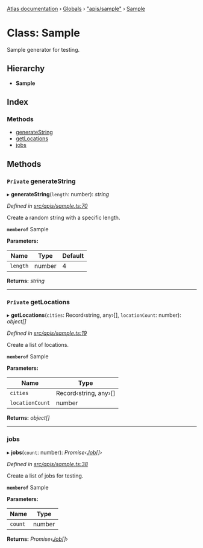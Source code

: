 [Atlas documentation](../README.md) › [Globals](../globals.md) › ["apis/sample"](../modules/_apis_sample_.md) › [Sample](_apis_sample_.sample.md)

# Class: Sample

Sample generator for testing.

## Hierarchy

* **Sample**

## Index

### Methods

* [generateString](_apis_sample_.sample.md#private-generatestring)
* [getLocations](_apis_sample_.sample.md#private-getlocations)
* [jobs](_apis_sample_.sample.md#jobs)

## Methods

### `Private` generateString

▸ **generateString**(`length`: number): *string*

*Defined in [src/apis/sample.ts:70](https://github.com/chronark/atlas/blob/3cdd76f/src/apis/sample.ts#L70)*

Create a random string with a specific length.

**`memberof`** Sample

**Parameters:**

Name | Type | Default |
------ | ------ | ------ |
`length` | number | 4 |

**Returns:** *string*

___

### `Private` getLocations

▸ **getLocations**(`cities`: Record‹string, any›[], `locationCount`: number): *object[]*

*Defined in [src/apis/sample.ts:19](https://github.com/chronark/atlas/blob/3cdd76f/src/apis/sample.ts#L19)*

Create a list of locations.

**`memberof`** Sample

**Parameters:**

Name | Type |
------ | ------ |
`cities` | Record‹string, any›[] |
`locationCount` | number |

**Returns:** *object[]*

___

###  jobs

▸ **jobs**(`count`: number): *Promise‹[Job](../interfaces/_types_customtypes_.job.md)[]›*

*Defined in [src/apis/sample.ts:38](https://github.com/chronark/atlas/blob/3cdd76f/src/apis/sample.ts#L38)*

Create a list of jobs for testing.

**`memberof`** Sample

**Parameters:**

Name | Type |
------ | ------ |
`count` | number |

**Returns:** *Promise‹[Job](../interfaces/_types_customtypes_.job.md)[]›*
